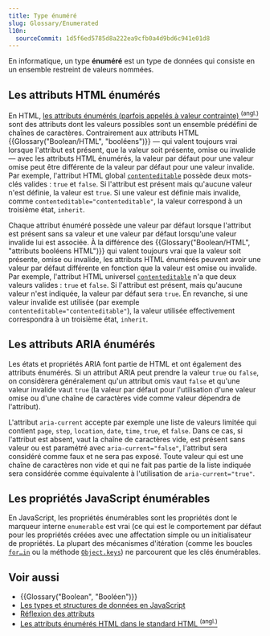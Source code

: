 ```yaml
---
title: Type énuméré
slug: Glossary/Enumerated
l10n:
  sourceCommit: 1d5f6ed5785d8a222ea9cfb0a4d9bd6c941e01d8
---
```


En informatique, un type **énuméré** est un type de données qui consiste en un ensemble restreint de valeurs nommées.

## Les attributs HTML énumérés

En HTML, [les attributs énumérés (parfois appelés à valeur contrainte) <sup>(angl.)</sup>](https://html.spec.whatwg.org/multipage/common-microsyntaxes.html#enumerated-attribute) sont des attributs dont les valeurs possibles sont un ensemble prédéfini de chaînes de caractères. Contrairement aux attributs HTML {{Glossary("Boolean/HTML", "booléens")}} — qui valent toujours vrai lorsque l'attribut est présent, que la valeur soit présente, omise ou invalide — avec les attributs HTML énumérés, la valeur par défaut pour une valeur omise peut être différente de la valeur par défaut pour une valeur invalide. Par exemple, l'attribut HTML global [`contenteditable`](/fr/docs/Web/HTML/Reference/Global_attributes/contenteditable) possède deux mots-clés valides&nbsp;: `true` et `false`. Si l'attribut est présent mais qu'aucune valeur n'est définie, la valeur est `true`. Si une valeur est définie mais invalide, comme `contenteditable="contenteditable"`, la valeur correspond à un troisième état, `inherit`.

Chaque attribut énuméré possède une valeur par défaut lorsque l'attribut est présent sans sa valeur et une valeur par défaut lorsqu'une valeur invalide lui est associée. À la différence des {{Glossary("Boolean/HTML", "attributs booléens HTML")}} qui valent toujours vrai que la valeur soit présente, omise ou invalide, les attributs HTML énumérés peuvent avoir une valeur par défaut différente en fonction que la valeur est omise ou invalide. Par exemple, l'attribut HTML universel [`contenteditable`](/fr/docs/Web/HTML/Reference/Global_attributes/contenteditable) n'a que deux valeurs valides&nbsp;: `true` et `false`. Si l'attribut est présent, mais qu'aucune valeur n'est indiquée, la valeur par défaut sera `true`. En revanche, si une valeur invalide est utilisée (par exemple `contenteditable="contenteditable"`), la valeur utilisée effectivement correspondra à un troisième état, `inherit`.

## Les attributs ARIA énumérés

Les états et propriétés ARIA font partie de HTML et ont également des attributs énumérés. Si un attribut ARIA peut prendre la valeur `true` ou `false`, on considèrera généralement qu'un attribut omis vaut `false` et qu'une valeur invalide vaut `true` (la valeur par défaut pour l'utilisation d'une valeur omise ou d'une chaîne de caractères vide comme valeur dépendra de l'attribut).

L'attribut `aria-current` accepte par exemple une liste de valeurs limitée qui contient `page`, `step`, `location`, `date`, `time`, `true`, et `false`. Dans ce cas, si l'attribut est absent, vaut la chaîne de caractères vide, est présent sans valeur ou est paramétré avec `aria-current="false"`, l'attribut sera considéré comme faux et ne sera pas exposé. Toute valeur qui est une chaîne de caractères non vide et qui ne fait pas partie de la liste indiquée sera considérée comme équivalente à l'utilisation de `aria-current="true"`.

## Les propriétés JavaScript énumérables

En JavaScript, les propriétés énumérables sont les propriétés dont le marqueur interne `enumerable` est vrai (ce qui est le comportement par défaut pour les propriétés créées avec une affectation simple ou un initialisateur de propriétés. La plupart des mécanismes d'itération (comme les boucles [`for…in`](/fr/docs/Web/JavaScript/Reference/Statements/for...in) ou la méthode [`Object.keys`](/fr/docs/Web/JavaScript/Reference/Global_Objects/Object/keys)) ne parcourent que les clés énumérables.

## Voir aussi

- {{Glossary("Boolean", "Booléen")}}
- [Les types et structures de données en JavaScript](/fr/docs/Web/JavaScript/Guide/Data_structures)
- [Réflexion des attributs](/fr/docs/Web/API/Document_Object_Model/Reflected_attributes)
- [Les attributs énumérés HTML dans le standard HTML <sup>(angl.)</sup>](https://html.spec.whatwg.org/multipage/common-microsyntaxes.html#enumerated-attribute)
